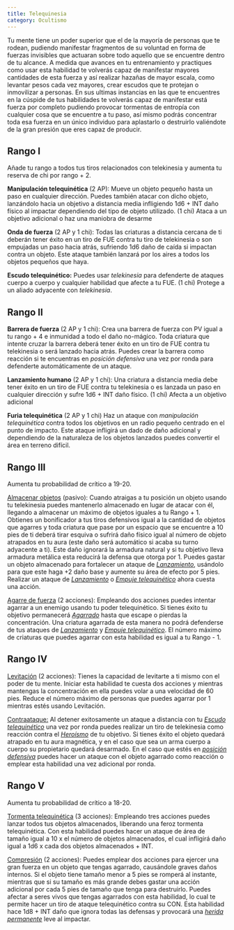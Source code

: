 ```yaml
---
title: Telequinesia
category: Ocultismo
---
```


Tu mente tiene un poder superior que el de la mayoría de personas que te rodean, pudiendo manifestar fragmentos de su voluntad en forma de fuerzas invisibles que actuaran sobre todo aquello que se encuentre dentro de tu alcance. A medida que avances en tu entrenamiento y practiques como usar esta habilidad te volverás capaz de manifestar mayores cantidades de esta fuerza y así realizar hazañas de mayor escala, como levantar pesos cada vez mayores, crear escudos que te protejan o inmovilizar a personas. En sus ultimas instancias en las que te encuentres en la cúspide de tus habilidades te volverás capaz de manifestar está fuerza por completo pudiendo provocar tormentas de entropía con cualquier cosa que se encuentre a tu paso, así mismo podrás concentrar toda esa fuerza en un único individuo para aplastarlo o destruirlo valiéndote de la gran presión que eres capaz de producir.

## Rango I

Añade tu rango a todos tus tiros relacionados con telekinesia y aumenta tu reserva de chi por rango + 2.

**Manipulación telequinética** (2 AP): Mueve un objeto pequeño hasta un paso en cualquier dirección. Puedes también atacar con dicho objeto, lanzándolo hacia un objetivo a distancia media infligiendo 1d6 + INT daño físico al impactar dependiendo del tipo de objeto utilizado. (1 chi) Ataca a un objetivo adicional o haz una maniobra de desarme

**Onda de fuerza** (2 AP y 1 chi): Todas las criaturas a distancia cercana de ti deberán tener éxito en un tiro de FUE contra tu tiro de telekinesia o son empujadas un paso hacia atrás, sufriendo 1d6 daño de caída si impactan contra un objeto. Este ataque también lanzará por los aires a todos los objetos pequeños que haya.

**Escudo telequinético:** Puedes usar *telekinesia* para defenderte de ataques cuerpo a cuerpo y cualquier habilidad que afecte a tu FUE. (1 chi) Protege a un aliado adyacente con *telekinesia*.

## Rango II

**Barrera de fuerza** (2 AP y 1 chi): Crea una barrera de fuerza con PV igual a tu rango + 4 e inmunidad a todo el daño no-mágico. Toda criatura que intente cruzar la barrera deberá tener éxito en un tiro de FUE contra tu telekinesia o será lanzado hacia atrás. Puedes crear la barrera como reacción si te encuentras en *posición defensiva* una vez por ronda para defenderte automáticamente de un ataque.

**Lanzamiento humano** (2 AP y 1 chi): Una criatura a distancia media debe tener éxito en un tiro de FUE contra tu telekinesia o es lanzada un paso en cualquier dirección y sufre 1d6 + INT daño físico. (1 chi) Afecta a un objetivo adicional

**Furia telequinética** (2 AP y 1 chi) Haz un ataque con *manipulación telequinética* contra todos los objetivos en un radio pequeño centrado en el punto de impacto. Este ataque infligirá un dado de daño adicional y dependiendo de la naturaleza de los objetos lanzados puedes convertir el área en terreno difícil.

## Rango III

Aumenta tu probabilidad de crítico a 19-20. 

<u>Almacenar objetos</u> (pasivo): Cuando atraigas a tu posición un objeto usando tu telekinesia puedes mantenerlo almacenado en lugar de atacar con él, llegando a almacenar un máximo de objetos iguales a tu Rango + 1. Obtienes un bonificador a tus tiros defensivos igual a la cantidad de objetos que agarres y toda criatura que pase por un espacio que se encuentre a 10 pies de ti deberá tirar esquiva o sufrirá daño físico igual al número de objeto atrapados en tu aura (este daño será automático si acaba su turno adyacente a ti). Este daño ignorará la armadura natural y si tu objetivo lleva armadura metálica esta reducirá la defensa que otorga por 1. Puedes gastar un objeto almacenado para fortalecer un ataque de *[Lanzamiento](https://raldamain.com/rules/Rangos/Ocultismo/telekinesia.html#rango-i)*, usándolo para que este haga +2 daño base y aumente su área de efecto por 5 pies. Realizar un ataque de *[Lanzamiento](https://raldamain.com/rules/Rangos/Ocultismo/telekinesia.html#rango-i)* o *[Empuje telequinético](https://raldamain.com/rules/Rangos/Ocultismo/telekinesia.html#rango-ii)* ahora cuesta una acción.

<u>Agarre de fuerza</u> (2 acciones): Empleando dos acciones puedes intentar agarrar a un enemigo usando tu poder telequinético. Si tienes éxito tu objetivo permanecerá *[Agarrado](https://raldamain.com/rules/Reglas%20principales/Efectos%20de%20estado.html#agarrada)* hasta que escape o pierdas la concentración. Una criatura agarrada de esta manera no podrá defenderse de tus ataques de *[Lanzamiento](https://raldamain.com/rules/Rangos/Ocultismo/telekinesia.html#rango-i)* y *[Empuje telequinético](https://raldamain.com/rules/Rangos/Ocultismo/telekinesia.html#rango-ii)*. El número máximo de criaturas que puedes agarrar con esta habilidad es igual a tu Rango - 1.

## Rango IV

<u>Levitación</u> (2 acciones): Tienes la capacidad de levitarte a ti mismo con el poder de tu mente. Iniciar esta habilidad te cuesta dos acciones y mientras mantengas la concentración en ella puedes volar a una velocidad de 60 pies. Reduce el número máximo de personas que puedes agarrar por 1 mientras estés usando Levitación.

<u>Contraataque:</u> Al detener exitosamente un ataque a distancia con tu *[Escudo telequinético](https://raldamain.com/rules/Rangos/Ocultismo/telekinesia.html#rango-i)* una vez por ronda puedes realizar un tiro de telekinesia como reacción contra el *[Heroísmo](https://raldamain.com/rules/Crear%20personajes/talentos.html#heroísmo-fue)* de tu objetivo. Si tienes éxito el objeto quedará atrapado en tu aura magnética, y en el caso que sea un arma cuerpo a cuerpo su propietario quedará desarmado. En el caso que estés en *[posición defensiva](https://raldamain.com/rules/Reglas%20principales/reglas%20de%20combate.html#acción-de-movimiento)* puedes hacer un ataque con el objeto agarrado como reacción o emplear esta habilidad una vez adicional por ronda.

## Rango V

Aumenta tu probabilidad de crítico a 18-20.

<u>Tormenta telequinética</u> (3 acciones): Empleando tres acciones puedes lanzar todos tus objetos almacenados, liberando una feroz tormenta telequinética. Con esta habilidad puedes hacer un ataque de área de tamaño igual a 10 x el número de objetos almacenados, el cual infligirá daño igual a 1d6 x cada dos objetos almacenados + INT.

<u>Compresión</u> (2 acciones): Puedes emplear dos acciones para ejercer una gran fuerza en un objeto que tengas agarrado, causándole graves daños internos. Si el objeto tiene tamaño menor a 5 pies se romperá al instante, mientras que si su tamaño es más grande debes gastar una acción adicional por cada 5 pies de tamaño que tenga para destruirlo. Puedes afectar a seres vivos que tengas agarrados con esta habilidad, lo cual te permite hacer un tiro de ataque telequinético contra su CON. Esta habilidad hace 1d8 + INT daño que ignora todas las defensas y provocará una *[herida permanente](https://raldamain.com/rules/Reglas%20principales/Heridas%20permanentes.html)* leve al impactar.